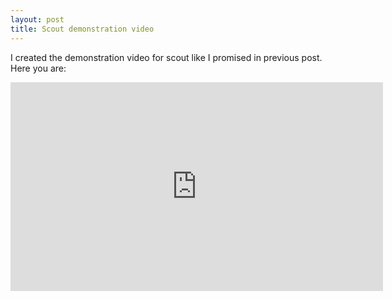 ```yaml
---
layout: post
title: Scout demonstration video
---
```


I created the demonstration video for scout like I promised in previous post. Here you are:

<iframe src="http://blip.tv/play/AcKYXgI.html?p=1" width="596" height="334" frameborder="0" allowfullscreen></iframe><embed type="application/x-shockwave-flash" src="http://a.blip.tv/api.swf#AcKYXgI" style="display:none"></embed>
